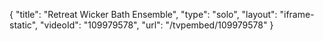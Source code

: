 {
    "title": "Retreat Wicker Bath Ensemble",
    "type": "solo",
    "layout": "iframe-static",
    "videoId": "109979578",
    "url": "\/tvpembed\/109979578"
}
